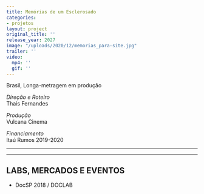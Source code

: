 ```yaml
---
title: Memórias de um Esclerosado
categories:
- projetos
layout: project
original_title: ''
release_year: 2027
image: "/uploads/2020/12/memorias_para-site.jpg"
trailer: ''
video:
  mp4: ''
  gif: ''
---
```


Brasil, Longa-metragem em produção

_Direção e Roteiro_  
Thais Fernandes

_Produção_  
Vulcana Cinema

_Financiamento_  
Itaú Rumos 2019-2020

---

---

## LABS, MERCADOS E EVENTOS

- DocSP 2018 / DOCLAB